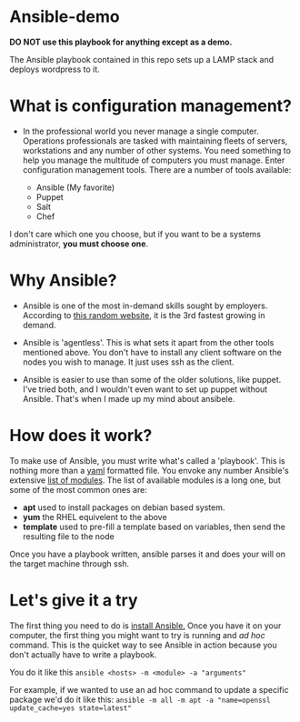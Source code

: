 # Ansible-demo

**DO NOT use this playbook for anything except as a demo.**

The Ansible playbook contained in this repo sets up a LAMP stack and deploys wordpress to it. 

# What is configuration management?

- In the professional world you never manage a single computer. Operations professionals are tasked with maintaining fleets of servers, workstations and
any number of other systems. You need something to help you manage the multitude of computers you must manage. Enter configuration management tools. 
There are a number of tools available:
	
	- Ansible (My favorite)
	- Puppet
	- Salt
	- Chef

I don't care which one you choose, but if you want to be a systems administrator, **you must choose one**.

# Why Ansible?

- Ansible is one of the most in-demand skills sought by employers.
According to [this random website](http://media.dice.com/report/april-2015-fastest-trending-skills/), it is the 3rd fastest growing in demand. 

- Ansible is 'agentless'. This is what sets it apart from the other tools mentioned above. You don't have to install any client software on the nodes
you wish to manage. It just uses ssh as the client. 

- Ansible is easier to use than some of the older solutions, like puppet. I've tried both, and I wouldn't even want to set up puppet without Ansible.
That's when I made up my mind about ansibele. 

# How does it work?

To make use of Ansible, you must write what's called a 'playbook'. This is nothing more than a [yaml](http://docs.ansible.com/YAMLSyntax.html) formatted file. 
You envoke any number Ansible's extensive [list of modules](http://docs.ansible.com/modules_by_category.html). 
The list of available modules is a long one, but some of the most common ones are:

- __apt__ used to install packages on debian based system.
- __yum__ the RHEL equivelent to the above
- __template__ used to pre-fill a template based on variables, then send the resulting file to the node

Once you have a playbook written, ansible parses it and does your will on the target machine through ssh.

# Let's give it a try

The first thing you need to do is [install Ansible.](http://docs.ansible.com/intro_installation.html)
Once you have it on your computer, the first thing you might want to try is running and _ad hoc_ command. 
This is the quicket way to see Ansible in action because you don't actually have to write a playbook. 

You do it like this `ansible <hosts> -m <module> -a "arguments"`

For example, if we wanted to use an ad hoc command to update a specific package we'd do it like this:
`ansible -m all -m apt -a "name=openssl update_cache=yes state=latest"`

